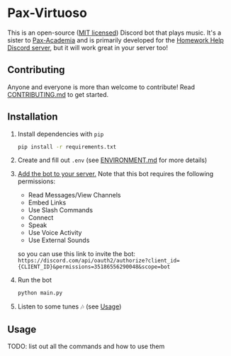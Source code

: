 # Pax-Virtuoso
This is an open-source ([MIT licensed](./LICENSE)) Discord bot that plays music. It's a sister to [Pax-Academia](https://github.com/Arborym/Pax-Academia) and is primarily developed for the [Homework Help Discord server](https://discord.gg/homework), but it will work great in your server too!

## Contributing
Anyone and everyone is more than welcome to contribute! Read [CONTRIBUTING.md](./CONTRIBUTING.md) to get started.

## Installation
1. Install dependencies with `pip`
    ```sh
    pip install -r requirements.txt
    ```
2. Create and fill out `.env` (see [ENVIRONMENT.md](./ENVIRONMENT.md) for more details)
3. [Add the bot to your server.](https://discordpy.readthedocs.io/en/stable/discord.html#inviting-your-bot) Note that this bot requires the following permissions:
    - Read Messages/View Channels
    - Embed Links
    - Use Slash Commands
    - Connect
    - Speak
    - Use Voice Activity
    - Use External Sounds

    so you can use this link to invite the bot: `https://discord.com/api/oauth2/authorize?client_id={CLIENT_ID}&permissions=35186556290048&scope=bot`
4. Run the bot
    ```sh
    python main.py
    ```
4. Listen to some tunes 🎶 (see [Usage](#Usage))

## Usage
TODO: list out all the commands and how to use them

